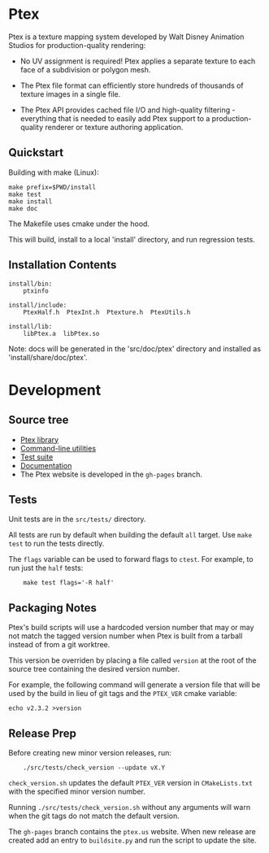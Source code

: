 # Ptex

Ptex is a texture mapping system developed by Walt Disney Animation Studios
for production-quality rendering:

* No UV assignment is required! Ptex applies a separate texture to each face
  of a subdivision or polygon mesh.

* The Ptex file format can efficiently store hundreds of thousands of texture
  images in a single file.

* The Ptex API provides cached file I/O and high-quality filtering -
  everything that is needed to easily add Ptex support to a production-quality
  renderer or texture authoring application.


## Quickstart

Building with make (Linux):

    make prefix=$PWD/install
    make test
    make install
    make doc

The Makefile uses cmake under the hood.

This will build, install to a local 'install' directory, and
run regression tests.


## Installation Contents

    install/bin:
        ptxinfo

    install/include:
        PtexHalf.h  PtexInt.h  Ptexture.h  PtexUtils.h

    install/lib:
        libPtex.a  libPtex.so

Note: docs will be generated in the 'src/doc/ptex' directory
and installed as 'install/share/doc/ptex'.


# Development

## Source tree

* [Ptex library](src/ptex)
* [Command-line utilities](src/utilities)
* [Test suite](src/tests)
* [Documentation](src/doc)
* The Ptex website is developed in the `gh-pages` branch.


## Tests

Unit tests are in the `src/tests/` directory.

All tests are run by default when building the default `all` target.
Use `make test` to run the tests directly.

The `flags` variable can be used to forward flags to `ctest`.
For example, to run just the `half` tests:

        make test flags='-R half'


## Packaging Notes

Ptex's build scripts will use a hardcoded version number that may or may not
match the tagged version number when Ptex is built from a tarball instead of
from a git worktree.

This version be overriden by placing a file called `version` at the root of
the source tree containing the desired version number.

For example, the following command will generate a version file that will be
used by the build in lieu of git tags and the `PTEX_VER` cmake variable:

    echo v2.3.2 >version


## Release Prep

Before creating new minor version releases, run:

        ./src/tests/check_version --update vX.Y

`check_version.sh` updates the default `PTEX_VER` version in `CMakeLists.txt`
with the specified minor version number.

Running `./src/tests/check_version.sh` without any arguments will warn when
the git tags do not match the default version.

The `gh-pages` branch contains the `ptex.us` website.  When new release are
created add an entry to `buildsite.py` and run the script to update the site.

